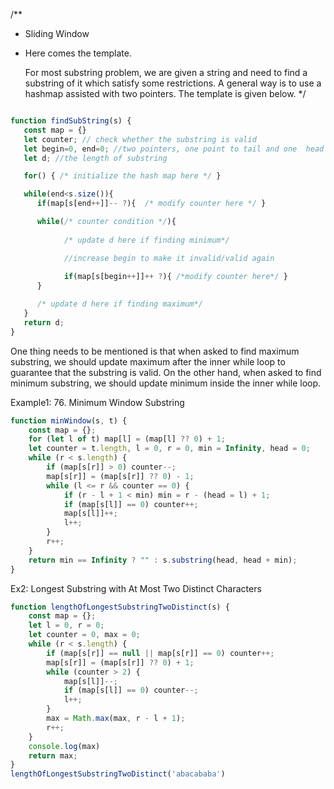 /**
 * Sliding Window
 * Here comes the template.

    For most substring problem, we are given a string and need to find a substring of it 
    which satisfy some restrictions. A general way is to use a hashmap assisted with two pointers. 
    The template is given below.
 */

```javascript

function findSubString(s) {
   const map = {}
   let counter; // check whether the substring is valid
   let begin=0, end=0; //two pointers, one point to tail and one  head
   let d; //the length of substring

   for() { /* initialize the hash map here */ }

   while(end<s.size()){
      if(map[s[end++]]-- ?){  /* modify counter here */ }

      while(/* counter condition */){ 
            
            /* update d here if finding minimum*/

            //increase begin to make it invalid/valid again
            
            if(map[s[begin++]]++ ?){ /*modify counter here*/ }
      }

      /* update d here if finding maximum*/
   }
   return d;
}

```
One thing needs to be mentioned is that when asked to find maximum substring, we should update maximum after the inner while loop to guarantee that the substring is valid. On the other hand, when asked to find minimum substring, we should update minimum inside the inner while loop.


Example1: 76. Minimum Window Substring
```javascript
function minWindow(s, t) {
    const map = {};
    for (let l of t) map[l] = (map[l] ?? 0) + 1;
    let counter = t.length, l = 0, r = 0, min = Infinity, head = 0;
    while (r < s.length) {
        if (map[s[r]] > 0) counter--;
        map[s[r]] = (map[s[r]] ?? 0) - 1;
        while (l <= r && counter == 0) {
            if (r - l + 1 < min) min = r - (head = l) + 1;
            if (map[s[l]] == 0) counter++;
            map[s[l]]++;
            l++;
        }
        r++;
    }
    return min == Infinity ? "" : s.substring(head, head + min);
}
```

Ex2: Longest Substring with At Most Two Distinct Characters
```javascript
function lengthOfLongestSubstringTwoDistinct(s) {
    const map = {};
    let l = 0, r = 0;
    let counter = 0, max = 0;
    while (r < s.length) {
        if (map[s[r]] == null || map[s[r]] == 0) counter++;
        map[s[r]] = (map[s[r]] ?? 0) + 1;
        while (counter > 2) {
            map[s[l]]--;
            if (map[s[l]] == 0) counter--;
            l++;
        }
        max = Math.max(max, r - l + 1);
        r++;
    }
    console.log(max)
    return max;
}
lengthOfLongestSubstringTwoDistinct('abacababa')
```


